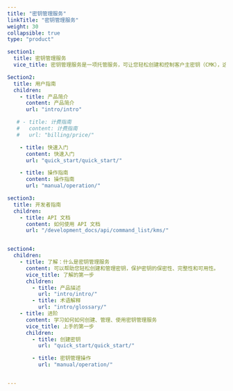 ```yaml
---
title: "密钥管理服务"
linkTitle: "密钥管理服务"
weight: 30
collapsible: true
type: "product"

section1:
  title: 密钥管理服务
  vice_title: 密钥管理服务是一项托管服务，可让您轻松创建和控制客户主密钥（CMK），这是用于加密数据的加密密钥。

Section2:
  title: 用户指南
  children:
    - title: 产品简介
      content: 产品简介
      url: "intro/intro"

   # - title: 计费指南
   #   content: 计费指南
   #   url: "billing/price/"

    - title: 快速入门
      content: 快速入门
      url: "quick_start/quick_start/"

    - title: 操作指南
      content: 操作指南
      url: "manual/operation/"

section3:
  title: 开发者指南
  children:
    - title: API 文档
      content: 如何使用 API 文档
      url: "/development_docs/api/command_list/kms/"


section4:
  children:
    - title: 了解：什么是密钥管理服务
      content: 可以帮助您轻松创建和管理密钥，保护密钥的保密性、完整性和可用性。
      vice_title: 了解的第一步
      children:
        - title: 产品描述
          url: "intro/intro/"
        - title: 术语解释
          url: "intro/glossary/"
    - title: 进阶
      content: 学习如何如何创建、管理、使用密钥管理服务
      vice_title: 上手的第一步
      children: 
        - title: 创建密钥
          url: "quick_start/quick_start/"

        - title: 密钥管理操作
          url: "manual/operation/"


---
```


